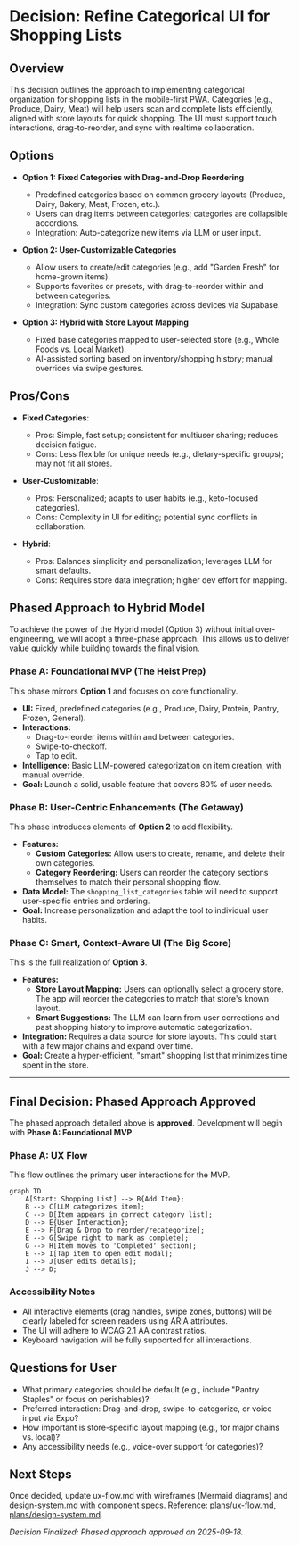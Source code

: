 # Decision: Refine Categorical UI for Shopping Lists

## Overview
This decision outlines the approach to implementing categorical organization for shopping lists in the mobile-first PWA. Categories (e.g., Produce, Dairy, Meat) will help users scan and complete lists efficiently, aligned with store layouts for quick shopping. The UI must support touch interactions, drag-to-reorder, and sync with realtime collaboration.

## Options
- **Option 1: Fixed Categories with Drag-and-Drop Reordering**
  - Predefined categories based on common grocery layouts (Produce, Dairy, Bakery, Meat, Frozen, etc.).
  - Users can drag items between categories; categories are collapsible accordions.
  - Integration: Auto-categorize new items via LLM or user input.

- **Option 2: User-Customizable Categories**
  - Allow users to create/edit categories (e.g., add "Garden Fresh" for home-grown items).
  - Supports favorites or presets, with drag-to-reorder within and between categories.
  - Integration: Sync custom categories across devices via Supabase.

- **Option 3: Hybrid with Store Layout Mapping**
  - Fixed base categories mapped to user-selected store (e.g., Whole Foods vs. Local Market).
  - AI-assisted sorting based on inventory/shopping history; manual overrides via swipe gestures.

## Pros/Cons
- **Fixed Categories**:
  - Pros: Simple, fast setup; consistent for multiuser sharing; reduces decision fatigue.
  - Cons: Less flexible for unique needs (e.g., dietary-specific groups); may not fit all stores.

- **User-Customizable**:
  - Pros: Personalized; adapts to user habits (e.g., keto-focused categories).
  - Cons: Complexity in UI for editing; potential sync conflicts in collaboration.

- **Hybrid**:
  - Pros: Balances simplicity and personalization; leverages LLM for smart defaults.
  - Cons: Requires store data integration; higher dev effort for mapping.

## Phased Approach to Hybrid Model
To achieve the power of the Hybrid model (Option 3) without initial over-engineering, we will adopt a three-phase approach. This allows us to deliver value quickly while building towards the final vision.

### Phase A: Foundational MVP (The Heist Prep)
This phase mirrors **Option 1** and focuses on core functionality.
- **UI:** Fixed, predefined categories (e.g., Produce, Dairy, Protein, Pantry, Frozen, General).
- **Interactions:**
    - Drag-to-reorder items within and between categories.
    - Swipe-to-checkoff.
    - Tap to edit.
- **Intelligence:** Basic LLM-powered categorization on item creation, with manual override.
- **Goal:** Launch a solid, usable feature that covers 80% of user needs.

### Phase B: User-Centric Enhancements (The Getaway)
This phase introduces elements of **Option 2** to add flexibility.
- **Features:**
    - **Custom Categories:** Allow users to create, rename, and delete their own categories.
    - **Category Reordering:** Users can reorder the category sections themselves to match their personal shopping flow.
- **Data Model:** The `shopping_list_categories` table will need to support user-specific entries and ordering.
- **Goal:** Increase personalization and adapt the tool to individual user habits.

### Phase C: Smart, Context-Aware UI (The Big Score)
This is the full realization of **Option 3**.
- **Features:**
    - **Store Layout Mapping:** Users can optionally select a grocery store. The app will reorder the categories to match that store's known layout.
    - **Smart Suggestions:** The LLM can learn from user corrections and past shopping history to improve automatic categorization.
- **Integration:** Requires a data source for store layouts. This could start with a few major chains and expand over time.
- **Goal:** Create a hyper-efficient, "smart" shopping list that minimizes time spent in the store.

---

## Final Decision: Phased Approach Approved

The phased approach detailed above is **approved**. Development will begin with **Phase A: Foundational MVP**.

### Phase A: UX Flow

This flow outlines the primary user interactions for the MVP.

```mermaid
graph TD
    A[Start: Shopping List] --> B{Add Item};
    B --> C[LLM categorizes item];
    C --> D[Item appears in correct category list];
    D --> E{User Interaction};
    E --> F[Drag & Drop to reorder/recategorize];
    E --> G[Swipe right to mark as complete];
    G --> H[Item moves to 'Completed' section];
    E --> I[Tap item to open edit modal];
    I --> J[User edits details];
    J --> D;
```

### Accessibility Notes
- All interactive elements (drag handles, swipe zones, buttons) will be clearly labeled for screen readers using ARIA attributes.
- The UI will adhere to WCAG 2.1 AA contrast ratios.
- Keyboard navigation will be fully supported for all interactions.

## Questions for User
- What primary categories should be default (e.g., include "Pantry Staples" or focus on perishables)?
- Preferred interaction: Drag-and-drop, swipe-to-categorize, or voice input via Expo?
- How important is store-specific layout mapping (e.g., for major chains vs. local)?
- Any accessibility needs (e.g., voice-over support for categories)?

## Next Steps
Once decided, update ux-flow.md with wireframes (Mermaid diagrams) and design-system.md with component specs. Reference: [plans/ux-flow.md](../ux-flow.md), [plans/design-system.md](../design-system.md).

*Decision Finalized: Phased approach approved on 2025-09-18.*